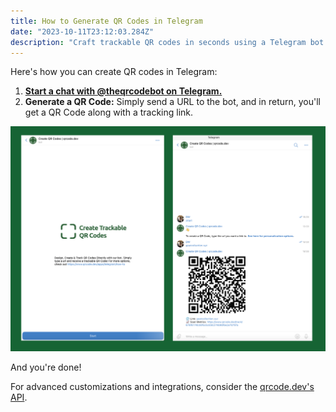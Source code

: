 ```yaml
---
title: How to Generate QR Codes in Telegram
date: "2023-10-11T23:12:03.284Z"
description: "Craft trackable QR codes in seconds using a Telegram bot. This succinct guide demonstrates QR code generation with integrated real-time tracking, directly on Telegram."
---
```


Here's how you can create QR codes in Telegram:

1. **[Start a chat with @theqrcodebot on Telegram.](https://t.me/theqrcodebot)**
2. **Generate a QR Code:** Simply send a URL to the bot, and in return, you'll get a QR Code along with a tracking link.

![Creating and Tracking QR Codes in Telegram](./create.png "qrcode.dev Telegram bot")

And you're done!

For advanced customizations and integrations, consider the [qrcode.dev's API](https://www.qrcode.dev/api).
